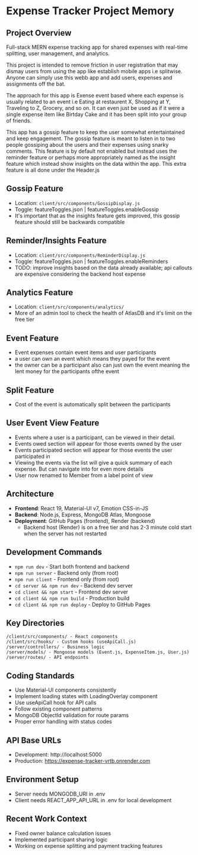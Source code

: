# Expense Tracker Project Memory

## Project Overview
Full-stack MERN expense tracking app for shared expenses with real-time splitting, user management, and analytics. 

This project is intended to remove friction in user registration that may dismay users from using the app like establish mobile apps i.e splitwise. Anyone can simply use this webb app and add users, expenses and assignments off the bat.

The approach for this app is Exense event based where each expense is usually related to an event i.e Eating at restaurent X, Shopping at Y, Traveling to Z, Grocery, and so on. It can even just be used as if it were a single expense item like Birtday Cake and it has been split into your group of friends.

This app has a gossip feature to keep the user somewhat entertaintained and keep engagement. The gossip feature is meant to listen in to two people gossiping about the users and their expenses using snarky comments. This feature is by default not enabled but instead uses the reminder feature or perhaps more appropriately named as the insight feature which instead show insights on the data within the app. This extra feature is all done under the Header.js

## Gossip Feature
- Location: `client/src/components/GossipDisplay.js`
- Toggle: featureToggles.json | featureToggles.enableGossip
- It's important that as the insights feature gets improved, this gossip feature should still be backwards compatible

## Reminder/Insights Feature
- Location: `client/src/components/ReminderDisplay.js`
- Toggle: featureToggles.json | featureToggles.enableReminders
- TODO: improve insights based on the data already available; api callouts are expensive considering the backend host expense

## Analytics Feature
- Location: `client/src/components/analytics/`
- More of an admin tool to check the health of AtlasDB and it's limit on the free tier

## Event Feature
- Event expenses contain event items and user participants
- a user can own an event which means they payed for the event
- the owner can be a participant also can just own the event meaning the lent money for the participants ofthe event 

## Split Feature
- Cost of the event is automatically split between the participants

## User Event View Feature
- Events where a user is a participant, can be viewed in their detail. 
- Events owed section will appear for those events owned by the user
- Events participated section will appear for those events the user participated in
- Viewing the events via the list will give a quick summary of each expense. But can navigate into for even more details
- User now renamed to Member from a label point of view

## Architecture
- **Frontend**: React 19, Material-UI v7, Emotion CSS-in-JS
- **Backend**: Node.js, Express, MongoDB Atlas, Mongoose
- **Deployment**: GitHub Pages (frontend), Render (backend)
    - Backend host (Render) is on a free tier and has 2-3 minute cold start when the server has not restarted

## Development Commands
- `npm run dev` - Start both frontend and backend
- `npm run server` - Backend only (from root)
- `npm run client` - Frontend only (from root)
- `cd server && npm run dev` - Backend dev server
- `cd client && npm start` - Frontend dev server
- `cd client && npm run build` - Production build
- `cd client && npm run deploy` - Deploy to GitHub Pages

## Key Directories
```
/client/src/components/ - React components
/client/src/hooks/ - Custom hooks (useApiCall.js)
/server/controllers/ - Business logic
/server/models/ - Mongoose models (Event.js, ExpenseItem.js, User.js)
/server/routes/ - API endpoints
```

## Coding Standards
- Use Material-UI components consistently
- Implement loading states with LoadingOverlay component
- Use useApiCall hook for API calls
- Follow existing component patterns
- MongoDB ObjectId validation for route params
- Proper error handling with status codes

## API Base URLs
- Development: http://localhost:5000
- Production: https://expense-tracker-vrtb.onrender.com

## Environment Setup
- Server needs MONGODB_URI in .env
- Client needs REACT_APP_API_URL in .env for local development

## Recent Work Context
- Fixed owner balance calculation issues
- Implemented participant sharing logic
- Working on expense splitting and payment tracking features